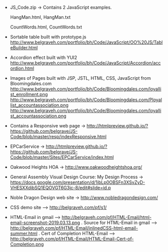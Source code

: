 - JS_Code.zip -> Contains 2 JavaScript examples.

  HangMan.html, HangMan.txt

  CountWords.html, CountWords.txt

- Sortable table built with prototype.js
http://www.belgraveh.com/portfolio/bh/Code/JavaScript/OO%20JS/TableBuilder.html

- Accordion effect built with YUI2
http://www.belgraveh.com/portfolio/bh/Code/JavaScript/Accordion/accordion.html

- Images of Pages built with JSP, JSTL, HTML, CSS, JavaScript from Bloomingdales.com
  http://www.belgraveh.com/portfolio/bh/Code/Bloomingdales.com/loyallist_enrollment.png
  http://www.belgraveh.com/portfolio/bh/Code/Bloomingdales.com/Ployallist_accountassociation.png
  http://www.belgraveh.com/portfolio/bh/Code/Bloomingdales.com/loyallist_accountassociation.png

- Contains a Responsive web page -> http://htmlpreview.github.io/?https://github.com/belgrave/JS-Code/blob/master/resp/indexResponsive.html

- EPCarService -> http://htmlpreview.github.io/?https://github.com/belgrave/JS-Code/blob/master/Sites/EPCarService/index.html

- Oakwood Heights HOA -> http://www.oakwoodheightshoa.org/

- General Assembly Visual Design Course: My Design Process -> https://docs.google.com/presentation/d/1ibLp0OBSFn3XSvZyD-VHESXXdibSQ1EQOVGT6G3jc-8/edit#slide=id.p

- Noble Dragon Design web site -> http://www.nobledragondesign.com/

- CSS demo site --> http://belgraveh.com/pf/s1/

- HTML-Email in gmail --> http://belgraveh.com/pf/HTML-Email/html-email-screenshot-2019.03.13.png
. Source for HTML-Email in gmail --> http://belgraveh.com/pf/HTML-Email/inlinedCSS-html-email-summer.html
. Cert of Completion HTML-Email --> http://belgraveh.com/pf/HTML-Email/HTML-Email-Cert-of-Completion.png
